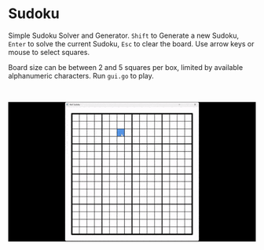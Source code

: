 # Sudoku

Simple Sudoku Solver and Generator. `Shift` to Generate a new Sudoku, `Enter` to solve the current Sudoku, `Esc` to clear the board. Use arrow keys or mouse to select squares.

Board size can be between 2 and 5 squares per box, limited by available alphanumeric characters. Run `gui.go` to play.

<br />

<p align="center">
    <img src="https://github.com/AlexEidt/docs/blob/master/Sudoku/sudoku.gif" alt="Sudoku Engine">
</p>